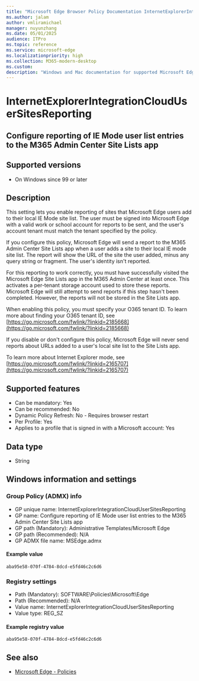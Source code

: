 ```yaml
---
title: "Microsoft Edge Browser Policy Documentation InternetExplorerIntegrationCloudUserSitesReporting"
ms.author: jalam
author: vmliramichael
manager: nuyunzhang
ms.date: 05/01/2025
audience: ITPro
ms.topic: reference
ms.service: microsoft-edge
ms.localizationpriority: high
ms.collection: M365-modern-desktop
ms.custom:
description: "Windows and Mac documentation for supported Microsoft Edge Browser policy: Configure reporting of IE Mode user list entries to the M365 Admin Center Site Lists app"
---
```


<!--THIS FILE IS AUTOMATICALLY GENERATED. MANUAL CHANGES WILL BE OVERWRITTEN.-->
<!--Please contact the Microsoft Edge Manageability team with any questions.-->

# InternetExplorerIntegrationCloudUserSitesReporting

## Configure reporting of IE Mode user list entries to the M365 Admin Center Site Lists app


## Supported versions

- On Windows since 99 or later

## Description

This setting lets you enable reporting of sites that Microsoft Edge users add to their local IE Mode site list. The user must be signed into Microsoft Edge with a valid work or school account for reports to be sent, and the user's account tenant must match the tenant specified by the policy.

If you configure this policy, Microsoft Edge will send a report to the M365 Admin Center Site Lists app when a user adds a site to their local IE mode site list. The report will show the URL of the site the user added, minus any query string or fragment. The user's identity isn't reported.

For this reporting to work correctly, you must have successfully visited the Microsoft Edge Site Lists app in the M365 Admin Center at least once. This activates a per-tenant storage account used to store these reports. Microsoft Edge will still attempt to send reports if this step hasn't been completed. However, the reports will not be stored in the Site Lists app.

When enabling this policy, you must specify your O365 tenant ID. To learn more about finding your O365 tenant ID, see [https://go.microsoft.com/fwlink/?linkid=2185668](https://go.microsoft.com/fwlink/?linkid=2185668)

If you disable or don't configure this policy, Microsoft Edge will never send reports about URLs added to a user's local site list to the Site Lists app.

To learn more about Internet Explorer mode, see [https://go.microsoft.com/fwlink/?linkid=2165707](https://go.microsoft.com/fwlink/?linkid=2165707)

## Supported features

- Can be mandatory: Yes
- Can be recommended: No
- Dynamic Policy Refresh: No - Requires browser restart
- Per Profile: Yes
- Applies to a profile that is signed in with a Microsoft account: Yes

## Data type

- String

## Windows information and settings

### Group Policy (ADMX) info

- GP unique name: InternetExplorerIntegrationCloudUserSitesReporting
- GP name: Configure reporting of IE Mode user list entries to the M365 Admin Center Site Lists app
- GP path (Mandatory): Administrative Templates/Microsoft Edge
- GP path (Recommended): N/A
- GP ADMX file name: MSEdge.admx

#### Example value

```
aba95e58-070f-4784-8dcd-e5fd46c2c6d6
```

### Registry settings

- Path (Mandatory): SOFTWARE\Policies\Microsoft\Edge
- Path (Recommended): N/A
- Value name: InternetExplorerIntegrationCloudUserSitesReporting
- Value type: REG_SZ

#### Example registry value

```
aba95e58-070f-4784-8dcd-e5fd46c2c6d6
```


## See also
- [Microsoft Edge - Policies](../microsoft-edge-policies.md)
